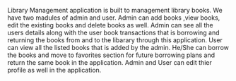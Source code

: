Library Management application is built to management library books. 
We have two madules of admin and user.
Admin can add books ,view books, edit the existing books and delete books as well. 
Admin can see all the users details along with the user book transactions that is borrowing and returning the books from and to the libarary through this application.
User can view all the listed books that is added by the admin. He/She can borrow the books and move to favorites section for future borrowing plans and return the same book in the application.
Admin and User can edit thier profile as well in the application.
